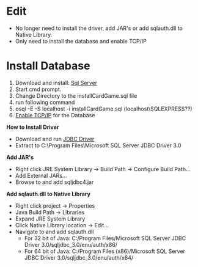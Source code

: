 # Edit #
  * No longer need to install the driver, add JAR's or add sqlauth.dll to Native Library.
  * Only need to install the database and enable TCP/IP

# Install Database #
  1. Download and install: [Sql Server](http://www.microsoft.com/express/Database/)
  1. Start cmd prompt.
  1. Change Directory to the installCardGame.sql file
  1. run following command
  1. osql -E -S localhost -i installCardGame.sql (localhost\SQLEXPRESS??)
  1. [Enable TCP/IP](http://msdn.microsoft.com/en-us/library/bb909712%28v=vs.90%29.aspx) for the Database




**How to Install Driver**
  * Download and run [JDBC Driver](http://msdn.microsoft.com/en-us/data/aa937724.aspx)
  * Extract to C:\Program Files\Microsoft SQL Server JDBC Driver 3.0

**Add JAR's**
  * Right click JRE System Library -> Build Path -> Configure Build Path...
  * Add External JARs...
  * Browse to and add sqljdbc4.jar

**Add sqlauth.dll to Native Library**
  * Right click project -> Properties
  * Java Build Path -> Libraries
  * Expand JRE System Library
  * Click Native Library location -> Edit...
  * Navigate to and add sqlauth.dll
    * For 32 bit of Java: C:/Program Files/Microsoft SQL Server JDBC Driver 3.0/sqljdbc\_3.0/enu/auth/x86/
    * For 64 bit of Java: C:/Program Files (x86)/Microsoft SQL Server JDBC   Driver 3.0/sqljdbc\_3.0/enu/auth/x64/
